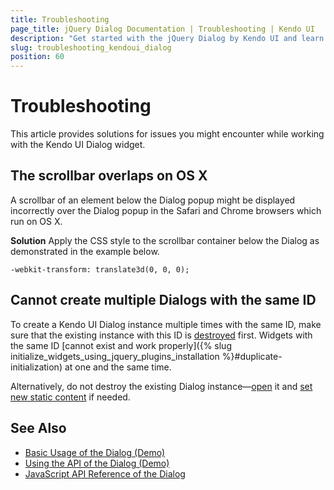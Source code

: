 ```yaml
---
title: Troubleshooting
page_title: jQuery Dialog Documentation | Troubleshooting | Kendo UI
description: "Get started with the jQuery Dialog by Kendo UI and learn how to deal with issues you may encounter while using the widget."
slug: troubleshooting_kendoui_dialog
position: 60
---
```


# Troubleshooting

This article provides solutions for issues you might encounter while working with the Kendo UI Dialog widget.

## The scrollbar overlaps on OS X

A scrollbar of an element below the Dialog popup might be displayed incorrectly over the Dialog popup in the Safari and Chrome browsers which run on OS X.

**Solution** Apply the CSS style to the scrollbar container below the Dialog as demonstrated in the example below.

    -webkit-transform: translate3d(0, 0, 0);

## Cannot create multiple Dialogs with the same ID

To create a Kendo UI Dialog instance multiple times with the same ID, make sure that the existing instance with this ID is [destroyed](#configuration-Destroy) first. Widgets with the same ID [cannot exist and work properly]({% slug initialize_widgets_using_jquery_plugins_installation %}#duplicate-initialization) at one and the same time.

Alternatively, do not destroy the existing Dialog instance&mdash;[open](/api/javascript/ui/dialog/methods/open) it and [set new static content](/api/javascript/ui/dialog/methods/content) if needed.

## See Also

* [Basic Usage of the Dialog (Demo)](https://demos.telerik.com/kendo-ui/dialog/index)
* [Using the API of the Dialog (Demo)](https://demos.telerik.com/kendo-ui/dialog/api)
* [JavaScript API Reference of the Dialog](/api/javascript/ui/dialog)
